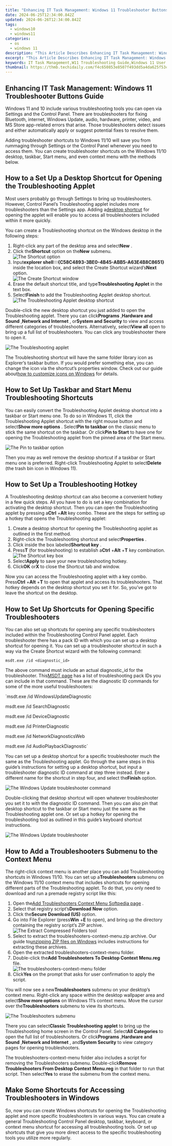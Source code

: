 ```yaml
---
title: "Enhancing IT Task Management: Windows 11 Troubleshooter Buttons Guide"
date: 2024-06-25T12:34:00.842Z
updated: 2024-06-26T12:34:00.842Z
tags:
  - windows10
  - windows11
categories:
  - os
  - windows 11
description: "This Article Describes Enhancing IT Task Management: Windows 11 Troubleshooter Buttons Guide"
excerpt: "This Article Describes Enhancing IT Task Management: Windows 11 Troubleshooter Buttons Guide"
keywords: IT Task Management,W11 Troubleshooting Guide,Windows 11 User Tips,Manage Tasks Efficiently,IT Troubleshoot Tools,Navigation Buttons W11,Enhance System Performance
thumbnail: https://thmb.techidaily.com/f4c650853e8507f493dd5a4da625f53ce5ecb8f26fcbb71888c8a6af3708b00c.jpg
---
```


## Enhancing IT Task Management: Windows 11 Troubleshooter Buttons Guide

 Windows 11 and 10 include various troubleshooting tools you can open via Settings and the Control Panel. There are troubleshooters for fixing Bluetooth, internet, Windows Update, audio, hardware, printer, video, and MS Store app-related errors that arise. Those troubleshooters detect issues and either automatically apply or suggest potential fixes to resolve them.

 Adding troubleshooter shortcuts to Windows 11/10 will save you from rummaging through Settings or the Control Panel whenever you need to access them. You can create troubleshooter shortcuts on the Windows 11/10 desktop, taskbar, Start menu, and even context menu with the methods below.

## How to a Set Up a Desktop Shortcut for Opening the Troubleshooting Applet

 Most users probably go through Settings to bring up troubleshooters. However, Control Panel’s Troubleshooting applet includes more troubleshooters than the Settings app. Adding a[desktop shortcut](https://www.makeuseof.com/what-is-desktop-shortcut-how-work/) for opening the applet will enable you to access all troubleshooters included within it more quickly.

 You can create a Troubleshooting shortcut on the Windows desktop in the following steps:

1. Right-click any part of the desktop area and select**New** .
2. Click the**Shortcut** option on the**New** submenu.  
![The Shortcut option](https://static1.makeuseofimages.com/wordpress/wp-content/uploads/2023/01/shortcut-option.jpg)
3. Input**explorer shell:::{C58C4893-3BE0-4B45-ABB5-A63E4B8C8651}** inside the location box, and select the Create Shortcut wizard’s**Next** option.  
![The Create Shortcut window](https://static1.makeuseofimages.com/wordpress/wp-content/uploads/2023/01/create-shortcut-window.jpg)
4. Erase the default shortcut title, and type**Troubleshooting Applet** in the text box.
5. Select**Finish** to add the Troubleshooting Applet desktop shortcut.  
![The Troubleshooting Applet desktop shortcut](https://static1.makeuseofimages.com/wordpress/wp-content/uploads/2023/01/troubleshooting-applet-shortcut.jpg)

 Double-click the new desktop shortcut you just added to open the Troubleshooting applet. There you can click**Programs** ,**Hardware and Sound** ,**Network and Internet** , or**System and Security** to view and access different categories of troubleshooters. Alternatively, select**View all** open to bring up a full list of troubleshooters. You can click any troubleshooter there to open it.

![The Troubleshooting applet](https://static1.makeuseofimages.com/wordpress/wp-content/uploads/2023/01/the-troubleshooting-applet.jpg)

 The Troubleshooting shortcut will have the same folder library icon as Explorer’s taskbar button. If you would prefer something else, you can change the icon via the shortcut’s properties window. Check out our guide about[how to customize icons on Windows](https://www.makeuseof.com/tag/customize-icon-windows/) for details.

## How to Set Up Taskbar and Start Menu Troubleshooting Shortcuts

 You can easily convert the Troubleshooting Applet desktop shortcut into a taskbar or Start menu one. To do so in Windows 11, click the Troubleshooting Applet shortcut with the right mouse button and select**Show more options** . Select**Pin to taskbar** on the classic menu to stick the same shortcut on the taskbar. Or click**Pin to Start** to have one for opening the Troubleshooting applet from the pinned area of the Start menu.

![The Pin to taskbar option](https://static1.makeuseofimages.com/wordpress/wp-content/uploads/2023/01/pin-to-taskbar-option.jpg)

 Then you may as well remove the desktop shortcut if a taskbar or Start menu one is preferred. Right-click Troubleshooting Applet to select**Delete** (the trash bin icon in Windows 11).

## How to Set Up a Troubleshooting Hotkey

 A Troubleshooting desktop shortcut can also become a convenient hotkey in a few quick steps. All you have to do is set a key combination for activating the desktop shortcut. Then you can open the Troubleshooting applet by pressing a**Ctrl** +**Alt** key combo. These are the steps for setting up a hotkey that opens the Troubleshooting applet:

1. Create a desktop shortcut for opening the Troubleshooting applet as outlined in the first method.
2. Right-click the Troubleshooting shortcut and select**Properties** .
3. Click inside the box labeled**Shortcut key** .
4. Press**T** (for troubleshooting) to establish a**Ctrl** +**Alt** +**T** key combination.  
![The Shortcut key box](https://static1.makeuseofimages.com/wordpress/wp-content/uploads/2023/01/shortcut-key-option.jpg)
5. Select**Apply** to save your new troubleshooting hotkey.
6. Click**OK** or**X** to close the Shortcut tab and window.

 Now you can access the Troubleshooting applet with a key combo. Press**Ctrl** +**Alt** +**T** to open that applet and access its troubleshooters. That hotkey depends on the desktop shortcut you set it for. So, you’ve got to leave the shortcut on the desktop.

## How to Set Up Shortcuts for Opening Specific Troubleshooters

 You can also set up shortcuts for opening any specific troubleshooters included within the Troubleshooting Control Panel applet. Each troubleshooter there has a pack ID with which you can set up a desktop shortcut for opening it. You can set up a troubleshooter shortcut in such a way via the Create Shortcut wizard with the following command:

`msdt.exe /id <diagnostic_id>`

 The above command must include an actual diagnostic\_id for the troubleshooter. This[MSDT page](https://learn.microsoft.com/en-us/previous-versions/windows/it-pro/windows-server-2008-R2-and-2008/ee424379%28v=ws.10%29?redirectedfrom=MSDN) has a list of troubleshooting pack IDs you can include in that command. These are the diagnostic ID commands for some of the more useful troubleshooters:

`msdt.exe /id WindowsUpdateDiagnostic  
  
msdt.exe /id SearchDiagnostic  
  
msdt.exe /id DeviceDiagnostic  
  
msdt.exe /id PrinterDiagnostic  
  
msdt.exe /id NetworkDiagnosticsWeb  
  
msdt.exe /id AudioPlaybackDiagnostic`

 You can set up a desktop shortcut for a specific troubleshooter much the same as the Troubleshooting applet. Go through the same steps in this guide’s instructions for setting up a desktop shortcut, but input a troubleshooter diagnostic ID command at step three instead. Enter a different name for the shortcut in step four, and select the**Finish** option.

![The Windows Update troubleshooter command](https://static1.makeuseofimages.com/wordpress/wp-content/uploads/2023/01/windows-update-troubleshooter-command.jpg)

 Double-clicking that desktop shortcut will open whatever troubleshooter you set it to with the diagnostic ID command. Then you can also pin that desktop shortcut to the taskbar or Start menu just the same as the Troubleshooting applet one. Or set up a hotkey for opening the troubleshooting tool as outlined in this guide’s keyboard shortcut instructions.

![The Windows Update troubleshooter](https://static1.makeuseofimages.com/wordpress/wp-content/uploads/2023/01/windows-update-troubleshooter-and-shortcut.jpg)

## How to Add a Troubleshooters Submenu to the Context Menu

 The right-click context menu is another place you can add Troubleshooting shortcuts in Windows 11/10\. You can set up a**Troubleshooters** submenu on the Windows 11/10 context menu that includes shortcuts for opening different parts of the Troubleshooting applet. To do that, you only need to download and run a premade registry script like this:

1. Open the[Add Troubleshooters Context Menu Softpedia page](https://www.softpedia.com/get/Tweak/System-Tweak/Add-Troubleshooters-Context-Menu-in-Windows-10.shtml) .
2. Select that registry script’s**Download Now** option.
3. Click the**Secure Download (US)** option.
4. Go into File Explorer (press**Win** +**E** to open), and bring up the directory containing the registry script’s ZIP archive.  
![The Extract Compressed Folders tool](https://static1.makeuseofimages.com/wordpress/wp-content/uploads/2023/01/extract-compressed-folder-tool.jpg)
5. Select to extract the troubleshooters-context-menu.zip archive. Our guide to[unzipping ZIP files on Windows](https://www.makeuseof.com/unzip-files-windows-10/) includes instructions for extracting these archives.
6. Open the extracted troubleshooters-context-menu folder.
7. Double-click the**Add Troubleshooters To Desktop Context Menu.reg** file.  
![The troubleshooters-context-menu folder](https://static1.makeuseofimages.com/wordpress/wp-content/uploads/2023/01/troubleshooters-context-menu-folder.jpg)
8. Click**Yes** on the prompt that asks for user confirmation to apply the script.

 You will now see a new**Troubleshooters** submenu on your desktop’s context menu. Right-click any space within the desktop wallpaper area and select**Show more options** on Windows 11’s context menu. Move the cursor over the**Troubleshooters** submenu to view its shortcuts.

![The Troubleshooters submenu](https://static1.makeuseofimages.com/wordpress/wp-content/uploads/2023/01/troubleshooters-option.jpg)

 There you can select**Classic Troubleshooting applet** to bring up the Troubleshooting home screen in the Control Panel. Select**All Categories** to open the full list of troubleshooters. Or click**Programs** ,**Hardware and Sound** ,**Network and Internet** , and**System Security** to view category pages for opening troubleshooters.

 The troubleshooters-context-menu folder also includes a script for removing the Troubleshooters submenu. Double-click**Remove Troubleshooters From Desktop Context Menu.reg** in that folder to run that script. Then select**Yes** to erase the submenu from the context menu.

## Make Some Shortcuts for Accessing Troubleshooters in Windows

 So, now you can create Windows shortcuts for opening the Troubleshooting applet and more specific troubleshooters in various ways. You can create a general Troubleshooting Control Panel desktop, taskbar, keyboard, or context menu shortcut for accessing all troubleshooting tools. Or set up shortcuts that give you more direct access to the specific troubleshooting tools you utilize more regularly.

<ins class="adsbygoogle"
     style="display:block"
     data-ad-format="autorelaxed"
     data-ad-client="ca-pub-7571918770474297"
     data-ad-slot="1223367746"></ins>



<ins class="adsbygoogle"
     style="display:block"
     data-ad-client="ca-pub-7571918770474297"
     data-ad-slot="8358498916"
     data-ad-format="auto"
     data-full-width-responsive="true"></ins>


